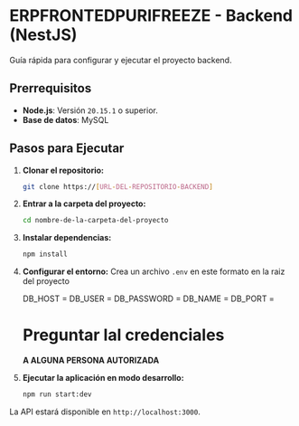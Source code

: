 # ERPFRONTEDPURIFREEZE - Backend (NestJS)

Guía rápida para configurar y ejecutar el proyecto backend.

## Prerrequisitos

*   **Node.js**: Versión `20.15.1` o superior.
*   **Base de datos**: MySQL

## Pasos para Ejecutar

1.  **Clonar el repositorio:**
    ```bash
    git clone https://[URL-DEL-REPOSITORIO-BACKEND]
    ```

2.  **Entrar a la carpeta del proyecto:**
    ```bash
    cd nombre-de-la-carpeta-del-proyecto
    ```

3.  **Instalar dependencias:**
    ```bash
    npm install
    ```

4.  **Configurar el entorno:**
    Crea un archivo `.env`  en este formato en la raiz del proyecto
    
    DB_HOST =
    DB_USER = 
    DB_PASSWORD =
    DB_NAME = 
    DB_PORT  =
    
    # Preguntar lal credenciales 
    **A ALGUNA PERSONA AUTORIZADA**


5.  **Ejecutar la aplicación en modo desarrollo:**
    ```bash
    npm run start:dev
    ```

La API estará disponible en `http://localhost:3000`.